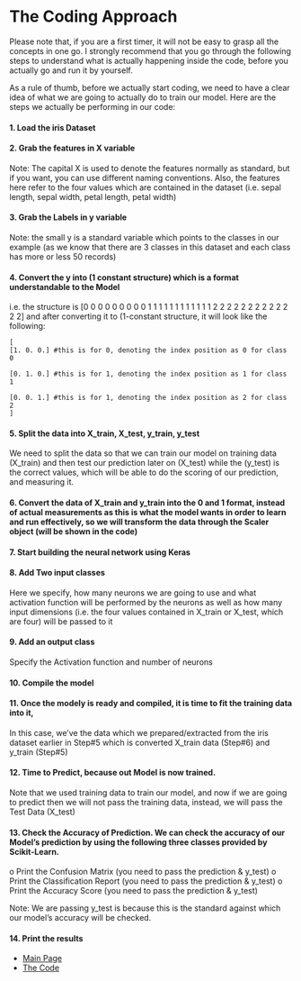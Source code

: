 # The Coding Approach

Please note that, if you are a first timer, it will not be easy to grasp all the concepts in one go. I strongly recommend that you go through the following steps to understand what is actually happening inside the code, before you actually go and run it by yourself. 

As a rule of thumb, before we actually start coding, we need to have a clear idea of what we are going to actually do to train our model. Here are the steps we actually be performing in our code:

#### 1.	Load the iris Dataset

#### 2.	Grab the features in X variable

Note: The capital X is used to denote the features normally as standard, but if you want, you can use different naming conventions. Also, the features here refer to the four values which are contained in the dataset (i.e. sepal length, sepal width, petal length, petal width)

#### 3.	Grab the Labels in y variable

Note: the small y is a standard variable which points to the classes in our example (as we know that there are 3 classes in this dataset and each class has more or less 50 records)

#### 4.	Convert the y into (1 constant structure) which is a format understandable to the Model
i.e. the structure is [0 0 0 0 0 0 0 0 0 1 1 1 1 1 1 1 1 1 1 1 1 2 2 2 2 2 2 2 2 2 2 2 2 2] and after converting it to (1-constant structure, it will look like the following:
```
[
[1. 0. 0.] #this is for 0, denoting the index position as 0 for class 0

[0. 1. 0.] #this is for 1, denoting the index position as 1 for class 1

[0. 0. 1.] #this is for 1, denoting the index position as 2 for class 2
]
```

#### 5.	Split the data into X_train, X_test, y_train, y_test

We need to split the data so that we can train our model on training data (X_train) and then test our prediction later on (X_test) while the (y_test) is the correct values, which will be able to do the scoring of our prediction, and measuring it.

#### 6.	 Convert the data of X_train and y_train into the 0 and 1 format, instead of actual measurements as this is what the model wants in order to learn and run effectively, so we will transform the data through the Scaler object (will be shown in the code)

#### 7.	Start building the neural network using Keras

#### 8.	Add Two input classes 

Here we specify, how many neurons we are going to use and what activation function will be performed by the neurons as well as how many input dimensions (i.e. the four values contained in X_train or X_test, which are four) will be passed to it

#### 9.	Add an output class 

Specify the Activation function and number of neurons

#### 10.	Compile the model

#### 11.	Once the modely is ready and compiled, it is time to fit the training data into it, 

In this case, we’ve the data which we prepared/extracted from the iris dataset earlier in Step#5 
which is converted X_train data (Step#6) and y_train (Step#5)

#### 12.	Time to Predict, because out Model is now trained.

Note that we used training data to train our model, and now if we are going to predict then we will not pass the training data, instead, we will pass the Test Data (X_test)

#### 13.	Check the Accuracy of Prediction. We can check the accuracy of our Model’s prediction by using the following three classes provided by Scikit-Learn.

o	Print the Confusion Matrix (you need to pass the prediction & y_test)
o	Print the Classification Report (you need to pass the prediction & y_test)
o	Print the Accuracy Score (you need to pass the prediction & y_test)

Note: We are passing y_test is because this is the standard against which our model’s accuracy will be checked.

#### 14.	Print the results

- [Main Page](README.md)
- [The Code](source/iris-keras.py)
